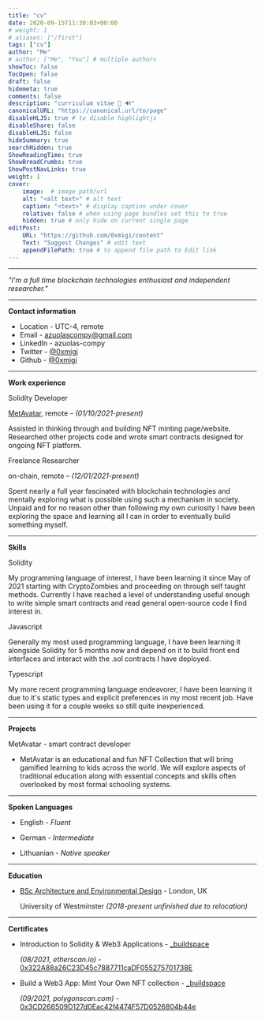 ```yaml
---
title: "cv"
date: 2020-09-15T11:30:03+00:00
# weight: 1
# aliases: ["/first"]
tags: ["cv"]
author: "Me"
# author: ["Me", "You"] # multiple authors
showToc: false
TocOpen: false
draft: false
hidemeta: true
comments: false
description: "curriculum vitae 🦇 🔊"
canonicalURL: "https://canonical.url/to/page"
disableHLJS: true # to disable highlightjs
disableShare: false
disableHLJS: false
hideSummary: true
searchHidden: true
ShowReadingTime: true
ShowBreadCrumbs: true
ShowPostNavLinks: true
weight: 1
cover:
    image:  # image path/url
    alt: "<alt text>" # alt text
    caption: "<text>" # display caption under cover
    relative: false # when using page bundles set this to true
    hidden: true # only hide on current single page
editPost:
    URL: "https://github.com/0xmigi/content"
    Text: "Suggest Changes" # edit text
    appendFilePath: true # to append file path to Edit link
---
```


***

*"I'm a full time blockchain technologies enthusiast and independent researcher."*

---

**Contact information**

* Location - UTC-4, remote
* Email  - azuolascompy@gmail.com
* LinkedIn - azuolas-compy
* Twitter - [@0xmigi](https://twitter.com/0xmigi)
* Github - [@0xmigi](https://github.com/0xmigi)

***

**Work experience**


Solidity Developer

[MetAvatar](https://metavatar.digital/), remote – *(01/10/2021-present)*

Assisted in thinking through and building NFT minting page/website. Researched other projects code and wrote smart contracts designed for ongoing NFT platform.



Freelance Researcher

on-chain, remote – *(12/01/2021-present)*

Spent nearly a full year fascinated with blockchain technologies and mentally exploring what is possible using such a mechanism in society. Unpaid and for no reason other than following my own curiosity I have been exploring the space and learning all I can in order to eventually build something myself.

***
**Skills**


Solidity 

My programming language of interest, I have been learning it since May of 2021 starting with CryptoZombies and proceeding on through self taught methods. Currently I have reached a level of understanding useful enough to write simple smart contracts and read general open-source code I find interest in. 

 

Javascript 

Generally my most used programming language, I have been learning it alongside Solidity for 5 months now and depend on it to build front end interfaces and interact with the .sol contracts I have deployed. 



Typescript 

My more recent programming language endeavorer, I have been learning it due to it's static types and explicit preferences in my most recent job. Have been using it for a couple weeks so still quite inexperienced.

***
**Projects**

MetAvatar - smart contract developer

* MetAvatar is an educational and fun NFT Collection that will bring gamified learning to kids across the world. We will explore aspects of traditional education along with essential concepts and skills often overlooked by most formal schooling systems.




***
**Spoken Languages**


* English - *Fluent*

* German - *Intermediate*

* Lithuanian - *Native speaker*

***
**Education**


* [BSc Architecture and Environmental Design](https://www.westminster.ac.uk/architecture-interiors-and-urban-design-courses/2022-23/september/full-time/architecture-and-environmental-design-bsc-honours) - London, UK

   University of Westminster *(2018-present unfinished due to relocation)*

***
**Certificates**


* Introduction to Solidity & Web3 Applications - [_buildspace](https://buildspace.so/)

   *(08/2021, etherscan.io)* - [0x322A88a26C23D45c7887711caDF055275701738E](https://etherscan.io/address/0x322a88a26c23d45c7887711cadf055275701738e)


* Build a Web3 App: Mint Your Own NFT collection - [_buildspace](https://buildspace.so/)

  *(09/2021, polygonscan.com)* - [0x3CD266509D127d0Eac42f4474F57D0526804b44e](https://polygonscan.com/address/0x3cd266509d127d0eac42f4474f57d0526804b44e) 
